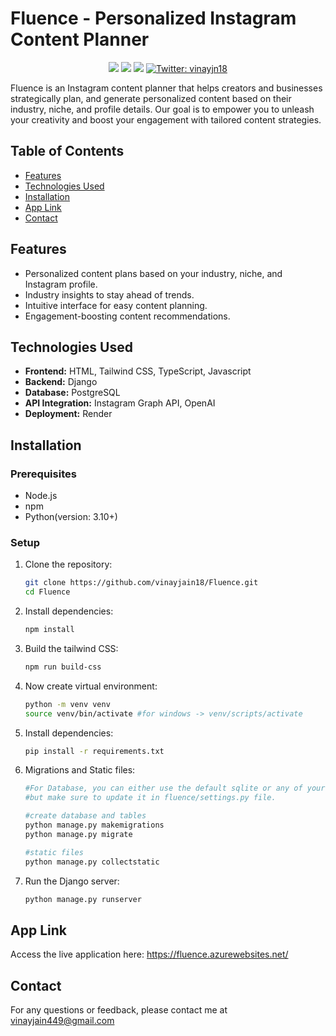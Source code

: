 # Fluence - Personalized Instagram Content Planner

<p align="center">
  <img src="https://img.shields.io/badge/version-1.0.0-blue.svg?cacheSeconds=2592000" />
  <img src="https://img.shields.io/badge/python-3.10%2B-blue.svg" />
  <img src="https://img.shields.io/badge/node-14%2B-green.svg" />
  <a href="https://twitter.com/vinayjn18" target="_blank">
    <img alt="Twitter: vinayjn18" src="https://img.shields.io/twitter/follow/vinayjn18.svg?style=social" />
  </a>
</p>


Fluence is an Instagram content planner that helps creators and businesses strategically plan, and generate personalized content based on their industry, niche, and profile details. Our goal is to empower you to unleash your creativity and boost your engagement with tailored content strategies.

## Table of Contents

- [Features](#features)
- [Technologies Used](#technologies-used)
- [Installation](#installation)
- [App Link](#app-link)
- [Contact](#contact)

## Features

- Personalized content plans based on your industry, niche, and Instagram profile.
- Industry insights to stay ahead of trends.
- Intuitive interface for easy content planning.
- Engagement-boosting content recommendations.

## Technologies Used

- **Frontend:** HTML, Tailwind CSS, TypeScript, Javascript
- **Backend:** Django
- **Database:** PostgreSQL
- **API Integration:** Instagram Graph API, OpenAI
- **Deployment:** Render

## Installation

### Prerequisites

- Node.js
- npm
- Python(version: 3.10+)

### Setup

1. Clone the repository:
   ```bash
   git clone https://github.com/vinayjain18/Fluence.git
   cd Fluence
   ```
2. Install dependencies:
   ```bash
   npm install
   ```
3. Build the tailwind CSS:
   ```bash
   npm run build-css
   ```

4. Now create virtual environment:
   ```bash
   python -m venv venv
   source venv/bin/activate #for windows -> venv/scripts/activate
   ```
5. Install dependencies:
   ```bash
   pip install -r requirements.txt
   ```
6. Migrations and Static files:
   ```bash
   #For Database, you can either use the default sqlite or any of your choice 
   #but make sure to update it in fluence/settings.py file.
   
   #create database and tables
   python manage.py makemigrations
   python manage.py migrate

   #static files
   python manage.py collectstatic
   ```
6. Run the Django server:
   ```bash
   python manage.py runserver
   ```

## App Link
Access the live application here: https://fluence.azurewebsites.net/

## Contact
For any questions or feedback, please contact me at vinayjain449@gmail.com
